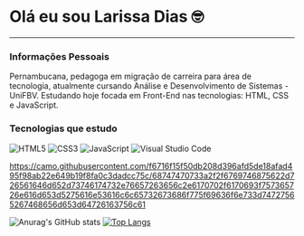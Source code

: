 # Olá eu sou Larissa Dias :nerd_face:
<hr>

### Informações Pessoais

Pernambucana, pedagoga em migração de carreira para área de tecnologia, atualmente cursando Análise e Desenvolvimento de Sistemas - UniFBV. Estudando hoje focada em Front-End nas tecnologias: HTML, CSS e JavaScript.

### Tecnologias que estudo

![HTML5](https://img.shields.io/badge/html5-%23E34F26.svg?style=for-the-badge&logo=html5&logoColor=white) ![CSS3](https://img.shields.io/badge/css3-%231572B6.svg?style=for-the-badge&logo=css3&logoColor=white) ![JavaScript](https://img.shields.io/badge/javascript-%23323330.svg?style=for-the-badge&logo=javascript&logoColor=%23F7DF1E) ![Visual Studio Code](https://img.shields.io/badge/Visual%20Studio%20Code-0078d7.svg?style=for-the-badge&logo=visual-studio-code&logoColor=white)


https://camo.githubusercontent.com/f6716f15f50db208d396afd5de18afad495f98ab22e649b19f8fa0c3dadcc75c/68747470733a2f2f6769746875622d726561646d652d73746174732e76657263656c2e6170702f6170693f757365726e616d653d5275616e53616c6c65732673686f775f69636f6e733d74727565267468656d653d64726163756c61

![Anurag's GitHub stats](https://github-readme-stats.vercel.app/api?username=LariD89&show_icons=true&theme=dracula)
[![Top Langs](https://github-readme-stats.vercel.app/api/top-langs/?username=LariD89&layout=compact)](https://github.com/anuraghazra/github-readme-stats)
